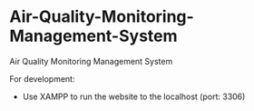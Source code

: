 # Air-Quality-Monitoring-Management-System
Air Quality Monitoring Management System

For development:
- Use XAMPP to run the website to the localhost (port: 3306)
